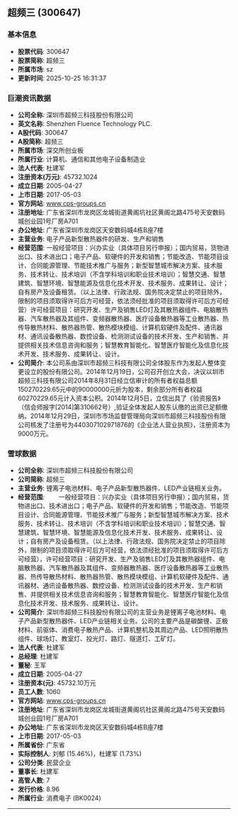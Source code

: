 ## 超频三 (300647)

### 基本信息

- **股票代码**: 300647
- **股票简称**: 超频三
- **所属市场**: sz
- **更新时间**: 2025-10-25 16:31:37

### 巨潮资讯数据

- **公司全称**: 深圳市超频三科技股份有限公司
- **英文名称**: Shenzhen Fluence Technology PLC.
- **A股代码**: 300647
- **A股简称**: 超频三
- **所属市场**: 深交所创业板
- **所属行业**: 计算机、通信和其他电子设备制造业
- **法人代表**: 杜建军
- **注册资本(万元)**: 45732.1024
- **成立日期**: 2005-04-27
- **上市日期**: 2017-05-03
- **官方网站**: www.cps-groups.cn
- **注册地址**: 广东省深圳市龙岗区龙城街道黄阁坑社区黄阁北路475号天安数码城创业园1号厂房A701
- **办公地址**: 广东省深圳市龙岗区天安数码城4栋B座7楼
- **主营业务**: 电子产品新型散热器件的研发、生产和销售
- **经营范围**: 一般经营项目：兴办实业（具体项目另行申报）；国内贸易，货物进出口、技术进出口；电子产品、软硬件的开发和销售；节能改造、节能项目设计、合同能源管理、节能技术推广与服务；新型智慧城市解决方案、技术服务、技术转让、技术培训（不含学科培训和职业技术培训）；智慧交通、智慧建筑、智慧环境、智慧能源及信息化技术开发、技术服务、成果转让、设计；自有房产及设备租赁。（以上法律、行政法规、国务院决定禁止的项目除外，限制的项目须取得许可后方可经营，依法须经批准的项目须取得许可后方可经营）许可经营项目：研究开发、生产及销售LED灯及其散热器组件、电脑散热器、汽车散热器及其组件、变频器散热器、医疗设备散热器等工业散热器、热传导散热材料、散热器热管、散热模块模组、计算机软硬件及配件、通讯器材、通讯设备散热器、数控设备、检测测试设备的技术开发、生产和销售、并提供相关技术信息咨询和服务；智慧教育智能化、智慧医疗智能化及信息化技术开发、技术服务、成果转让、设计。
- **公司简介**: 本公司系由深圳市超频三科技有限公司全体股东作为发起人整体变更设立的股份有限公司。2014年12月19日，公司召开创立大会，决议以圳市超频三科技有限公司2014年8月31日经立信审计的所有者权益总额150270229.65元中的90000000元折为股本，剩余部分所有者权益60270229.65元计入资本公积。2014年12月5日，立信出具了《验资报告》（信会师报字[2014]第310662号）,验证全体发起人股东认缴的出资已足额缴纳。2014年12月29日，深圳市市场监督管理局向深圳市超频三科技股份有限公司核发了注册号为440307102971876的《企业法人营业执照》，注册资本为9000万元。

### 雪球数据

- **公司全称**: 深圳市超频三科技股份有限公司
- **公司简称**: 超频三
- **主营业务**: 锂离子电池材料、电子产品新型散热器件、LED产业链相关业务。
- **经营范围**: 　　一般经营项目：兴办实业（具体项目另行申报）；国内贸易，货物进出口、技术进出口；电子产品、软硬件的开发和销售；节能改造、节能项目设计、合同能源管理、节能技术推广与服务；新型智慧城市解决方案、技术服务、技术转让、技术培训（不含学科培训和职业技术培训）；智慧交通、智慧建筑、智慧环境、智慧能源及信息化技术开发、技术服务、成果转让、设计；自有房产及设备租赁。（以上法律、行政法规、国务院决定禁止的项目除外，限制的项目须取得许可后方可经营，依法须经批准的项目须取得许可后方可经营），许可经营项目：研究开发、生产及销售LED灯及其散热器组件、电脑散热器、汽车散热器及其组件、变频器散热器、医疗设备散热器等工业散热器、热传导散热材料、散热器热管、散热模块模组、计算机软硬件及配件、通讯器材、通讯设备散热器、数控设备、检测测试设备的技术开发、生产和销售、并提供相关技术信息咨询和服务；智慧教育智能化、智慧医疗智能化及信息化技术开发、技术服务、成果转让、设计。
- **公司简介**: 深圳市超频三科技股份有限公司的主营业务是锂离子电池材料、电子产品新型散热器件、LED产业链相关业务。公司的主要产品是碳酸锂、正极材料、前驱体、消费电子散热产品、计算机整机及其周边产品、LED照明散热组件、球场灯、教室灯、投光灯、路灯、隧道灯、工矿灯。
- **法人代表**: 杜建军
- **总经理**: 杜建军
- **董秘**: 王军
- **成立日期**: 2005-04-27
- **注册资本(元)**: 45732.10万元
- **员工人数**: 1060
- **官方网站**: www.cps-groups.cn
- **注册地址**: 广东省深圳市龙岗区龙城街道黄阁坑社区黄阁北路475号天安数码城创业园1号厂房A701
- **办公地址**: 广东省深圳市龙岗区天安数码城4栋B座7楼
- **上市日期**: 2017-05-03
- **所属省份**: 广东省
- **实际控制人**: 刘郁 (15.46%)，杜建军 (1.73%)
- **公司分类**: 民营企业
- **董事长**: 杜建军
- **高管人数**: 7
- **发行价格**: 8.96
- **所属行业**: 消费电子 (BK0024)

---